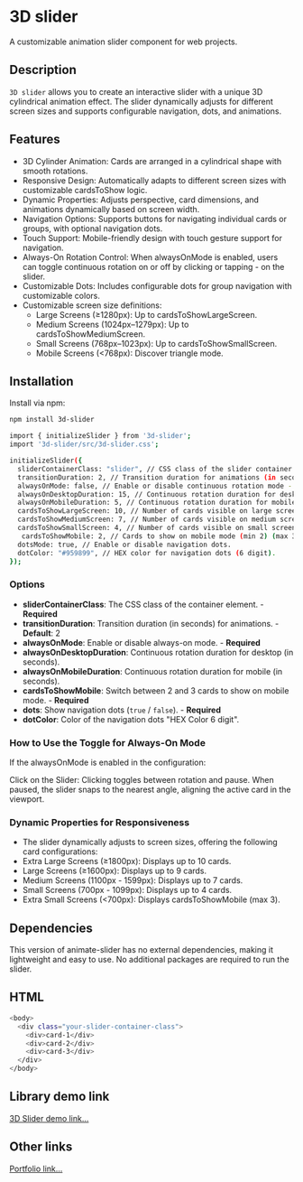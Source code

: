 # 3D slider

A customizable animation slider component for web projects.

## Description

`3D slider` allows you to create an interactive slider with a unique 3D cylindrical animation effect. The slider dynamically adjusts for different screen sizes and supports configurable navigation, dots, and animations.

## Features

- 3D Cylinder Animation: Cards are arranged in a cylindrical shape with smooth rotations.
- Responsive Design: Automatically adapts to different screen sizes with customizable cardsToShow logic.
- Dynamic Properties: Adjusts perspective, card dimensions, and animations dynamically based on screen width.
- Navigation Options: Supports buttons for navigating individual cards or groups, with optional navigation dots.
- Touch Support: Mobile-friendly design with touch gesture support for navigation.
- Always-On Rotation Control: When alwaysOnMode is enabled, users can toggle continuous rotation on or off by clicking or tapping - on the slider.
- Customizable Dots: Includes configurable dots for group navigation with customizable colors.
- Customizable screen size definitions:
  - Large Screens (≥1280px): Up to cardsToShowLargeScreen.
  - Medium Screens (1024px–1279px): Up to cardsToShowMediumScreen.
  - Small Screens (768px–1023px): Up to cardsToShowSmallScreen.
  - Mobile Screens (<768px): Discover triangle mode.

## Installation

Install via npm:

```bash
npm install 3d-slider
```

```bash
import { initializeSlider } from '3d-slider';
import '3d-slider/src/3d-slider.css';

initializeSlider({
  sliderContainerClass: "slider", // CSS class of the slider container - Required
  transitionDuration: 2, // Transition duration for animations (in seconds) - Default: 2
  alwaysOnMode: false, // Enable or disable continuous rotation mode - Default: false
  alwaysOnDesktopDuration: 15, // Continuous rotation duration for desktop (in seconds) - Recommend: 15
  alwaysOnMobileDuration: 5, // Continuous rotation duration for mobile (in seconds) - Recommend: 5
  cardsToShowLargeScreen: 10, // Number of cards visible on large screens (≥1280px) - Default: 10
  cardsToShowMediumScreen: 7, // Number of cards visible on medium screens (1024px–1279px) - Default: 7
  cardsToShowSmallScreen: 4, // Number of cards visible on small screens (768px–1023px) - Default: 4
   cardsToShowMobile: 2, // Cards to show on mobile mode (min 2) (max 3) 'Triangle mode' (<768px) - Default: 2
  dotsMode: true, // Enable or disable navigation dots.
  dotColor: "#959899", // HEX color for navigation dots (6 digit). 
});

```

### Options

- **sliderContainerClass**: The CSS class of the container element. - **Required**
- **transitionDuration**: Transition duration (in seconds) for animations. - **Default**: 2
- **alwaysOnMode**: Enable or disable always-on mode. - **Required**
- **alwaysOnDesktopDuration**: Continuous rotation duration for desktop (in seconds). 
- **alwaysOnMobileDuration**: Continuous rotation duration for mobile (in seconds).
- **cardsToShowMobile**: Switch between 2 and 3 cards to show on mobile mode. - **Required**
- **dots**: Show navigation dots (`true` / `false`). - **Required**
- **dotColor**: Color of the navigation dots "HEX Color 6 digit".

### How to Use the Toggle for Always-On Mode

If the alwaysOnMode is enabled in the configuration:

Click on the Slider:
Clicking toggles between rotation and pause.
When paused, the slider snaps to the nearest angle, aligning the active card in the viewport.

### Dynamic Properties for Responsiveness

- The slider dynamically adjusts to screen sizes, offering the following card configurations:
- Extra Large Screens (≥1800px): Displays up to 10 cards.
- Large Screens (≥1600px): Displays up to 9 cards.
- Medium Screens (1100px - 1599px): Displays up to 7 cards.
- Small Screens (700px - 1099px): Displays up to 4 cards.
- Extra Small Screens (<700px): Displays cardsToShowMobile (max 3).

## Dependencies

This version of animate-slider has no external dependencies, making it lightweight and easy to use. No additional packages are required to run the slider.

## HTML

```bash
<body>
  <div class="your-slider-container-class">
    <div>card-1</div>
    <div>card-2</div>
    <div>card-3</div>
  </div>
</body>
```

## Library demo link

[3D Slider demo link...](https://luayabbas1981.github.io/3d-slider-demo/)

## Other links

[Portfolio link...](https://luayabbas1981.github.io/portfolio-last/)
